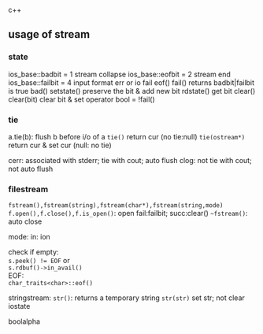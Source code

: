c++

## usage of stream
### state
ios_base::badbit = 1 stream collapse
ios_base::eofbit = 2 stream end
ios_base::failbit = 4 input format err or io fail
eof() 
fail() returns badbit|failbit is true
bad()
setstate() preserve the bit & add new bit
rdstate() get bit
clear()
clear(bit) clear bit & set
operator bool = !fail()

### tie
a.tie(b): flush b before i/o of a
`tie()` return cur (no tie:null)
`tie(ostream*)` return cur & set cur (null: no tie)

cerr: associated with stderr; tie with cout; auto flush
clog: not tie with cout; not auto flush

### filestream
`fstream(),fstream(string),fstream(char*),fstream(string,mode)`
`f.open(),f.close(),f.is_open()`: open fail:failbit; succ:clear()
`~fstream()`: auto close

mode:
in: ion


check if empty:  
`s.peek() != EOF` or  
`s.rdbuf()->in_avail()`  
EOF:  
`char_traits<char>::eof()`

stringstream:
`str()`: returns a temporary string
`str(str)` set str; not clear iostate


boolalpha
